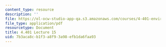 ```yaml
---
content_type: resource
description: ''
file: https://ol-ocw-studio-app-qa.s3.amazonaws.com/courses/4-401-environmental-technologies-in-buildings-fall-2018/7b3aca8cb1f3a8f93a98efb1da6faa93_MIT4_401F18_lec15.pdf
file_type: application/pdf
resourcetype: Document
title: 4.401 Lecture 15
uid: 7b3aca8c-b1f3-a8f9-3a98-efb1da6faa93
---
```

